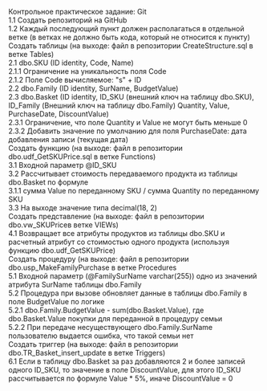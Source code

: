 Контрольное практическое задание:
Git  
1.1 Cоздать репозиторий на GitHub    
1.2 Каждый последующий пункт должен располагаться в отдельной ветке (в ветках не должно быть кода, который не относится к пункту)    
Создать таблицы (на выходе: файл в репозитории CreateStructure.sql в ветке Tables)    
2.1 dbo.SKU (ID identity, Code, Name)    
   2.1.1 Ограничение на уникальность поля Code    
   2.1.2 Поле Code вычисляемое: "s" + ID  
2.2 dbo.Family (ID identity, SurName, BudgetValue)  
2.3 dbo.Basket (ID identity, ID_SKU (внешний ключ на таблицу dbo.SKU), ID_Family (Внешний ключ на таблицу dbo.Family) Quantity, Value, PurchaseDate, DiscountValue)  
   2.3.1 Ограничение, что поле Quantity и Value не могут быть меньше 0  
  2.3.2 Добавить значение по умолчанию для поля PurchaseDate: дата добавления записи (текущая дата)  
Создать функцию (на выходе: файл в репозитории dbo.udf_GetSKUPrice.sql в ветке Functions)  
3.1 Входной параметр @ID_SKU  
3.2 Рассчитывает стоимость передаваемого продукта из таблицы dbo.Basket по формуле  
   3.1.1 сумма Value по переданному SKU / сумма Quantity по переданному SKU  
3.3 На выходе значение типа decimal(18, 2)  
Создать представление (на выходе: файл в репозитории dbo.vw_SKUPriceв ветке VIEWs)  
4.1 Возвращает все атрибуты продуктов из таблицы dbo.SKU и расчетный атрибут со стоимостью одного продукта (используя функцию dbo.udf_GetSKUPrice)  
Создать процедуру (на выходе: файл в репозитории dbo.usp_MakeFamilyPurchase в ветке Procedures  
5.1 Входной параметр (@FamilySurName varchar(255)) одно из значений атрибута SurName таблицы dbo.Family  
5.2 Процедура при вызове обновляет данные в таблицы dbo.Family в поле BudgetValue по логике  
   5.2.1 dbo.Family.BudgetValue - sum(dbo.Basket.Value), где dbo.Basket.Value покупки для переданной в процедуру семьи  
   5.2.2 При передаче несуществующего dbo.Family.SurName пользователю выдается ошибка, что такой семьи нет  
Создать триггер (на выходе: файл в репозитории dbo.TR_Basket_insert_update в ветке Triggers)  
6.1 Если в таблицу dbo.Basket за раз добавляются 2 и более записей одного ID_SKU, то значение в поле DiscountValue, для этого ID_SKU рассчитывается по формуле Value * 5%, иначе DiscountValue = 0  
